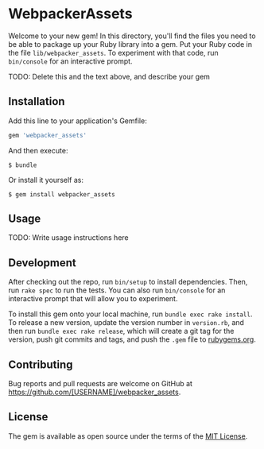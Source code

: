 # WebpackerAssets

Welcome to your new gem! In this directory, you'll find the files you need to be able to package up your Ruby library into a gem. Put your Ruby code in the file `lib/webpacker_assets`. To experiment with that code, run `bin/console` for an interactive prompt.

TODO: Delete this and the text above, and describe your gem

## Installation

Add this line to your application's Gemfile:

```ruby
gem 'webpacker_assets'
```

And then execute:

    $ bundle

Or install it yourself as:

    $ gem install webpacker_assets

## Usage

TODO: Write usage instructions here

## Development

After checking out the repo, run `bin/setup` to install dependencies. Then, run `rake spec` to run the tests. You can also run `bin/console` for an interactive prompt that will allow you to experiment.

To install this gem onto your local machine, run `bundle exec rake install`. To release a new version, update the version number in `version.rb`, and then run `bundle exec rake release`, which will create a git tag for the version, push git commits and tags, and push the `.gem` file to [rubygems.org](https://rubygems.org).

## Contributing

Bug reports and pull requests are welcome on GitHub at https://github.com/[USERNAME]/webpacker_assets.

## License

The gem is available as open source under the terms of the [MIT License](https://opensource.org/licenses/MIT).
